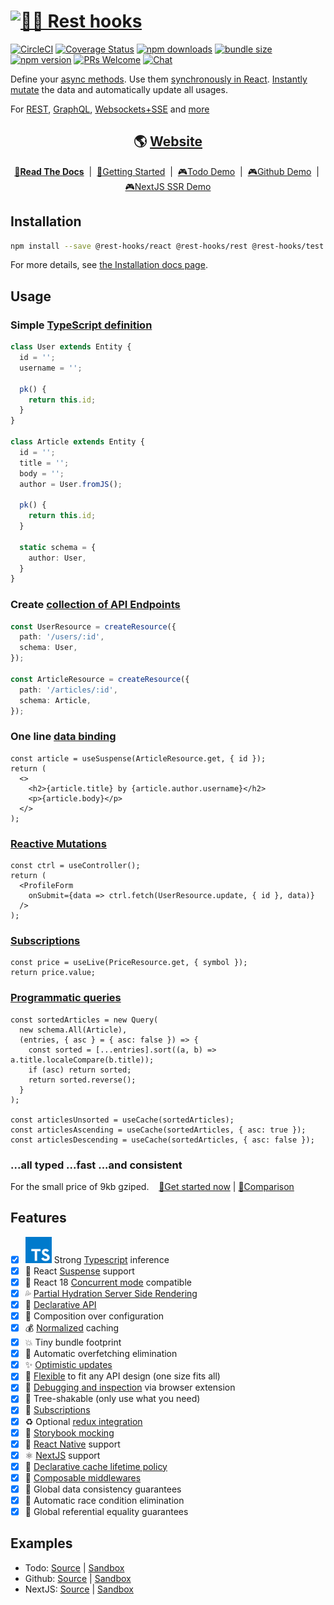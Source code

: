 # [![🛌🎣 Rest hooks](./proxy-pkgs/react/rest_hooks_logo_and_text.svg?sanitize=true)](https://resthooks.io)

[![CircleCI](https://circleci.com/gh/data-client/rest-hooks/tree/master.svg?style=shield)](https://circleci.com/gh/data-client/rest-hooks)
[![Coverage Status](https://img.shields.io/codecov/c/gh/data-client/rest-hooks/master.svg?style=flat-square)](https://app.codecov.io/gh/data-client/rest-hooks?branch=master)
[![npm downloads](https://img.shields.io/npm/dt/rest-hooks.svg?style=flat-square)](https://www.npmjs.com/package/rest-hooks)
[![bundle size](https://img.shields.io/bundlephobia/minzip/@rest-hooks/react?style=flat-square)](https://bundlephobia.com/result?p=@rest-hooks/react)
[![npm version](https://img.shields.io/npm/v/@rest-hooks/react.svg?style=flat-square)](https://www.npmjs.com/package/@rest-hooks/react)
[![PRs Welcome](https://img.shields.io/badge/PRs-welcome-brightgreen.svg?style=flat-square)](http://makeapullrequest.com)
[![Chat](https://img.shields.io/discord/768254430381735967.svg?style=flat-square&colorB=758ED3)](https://discord.gg/35nb8Mz)

Define your [async methods](https://resthooks.io/docs/getting-started/endpoint). Use them [synchronously in React](https://resthooks.io/docs/getting-started/data-dependency). [Instantly mutate](https://resthooks.io/docs/getting-started/mutations) the data and automatically update all usages.

For [REST](https://resthooks.io/rest), [GraphQL](https://resthooks.io/graphql), [Websockets+SSE](https://resthooks.io/docs/api/Manager#data-stream) and [more](https://resthooks.io/docs/guides/img-media)

<div align="center">

## 🌎 [Website](https://resthooks.io)

</div>

<div align="center">

**[📖Read The Docs](https://resthooks.io/docs)** &nbsp;|&nbsp; [🏁Getting Started](https://resthooks.io/docs/getting-started/installation) &nbsp;|&nbsp;
[🎮Todo Demo](https://stackblitz.com/github/data-client/rest-hooks/tree/master/examples/todo-app?file=src%2Fpages%2FHome%2FTodoList.tsx) &nbsp;|&nbsp;
[🎮Github Demo](https://stackblitz.com/github/data-client/rest-hooks/tree/master/examples/github-app?file=src%2Fpages%2FIssueList.tsx) &nbsp;|&nbsp;
[🎮NextJS SSR Demo](https://stackblitz.com/github/data-client/rest-hooks/tree/master/examples/nextjs?file=pages%2FAssetPrice.tsx)

</div>

## Installation

```bash
npm install --save @rest-hooks/react @rest-hooks/rest @rest-hooks/test
```

For more details, see [the Installation docs page](https://resthooks.io/docs/getting-started/installation).

## Usage

### Simple [TypeScript definition](https://resthooks.io/rest/api/Entity)

```typescript
class User extends Entity {
  id = '';
  username = '';

  pk() {
    return this.id;
  }
}

class Article extends Entity {
  id = '';
  title = '';
  body = '';
  author = User.fromJS();

  pk() {
    return this.id;
  }

  static schema = {
    author: User,
  }
}
```

### Create [collection of API Endpoints](https://resthooks.io/rest/api/createResource)

```typescript
const UserResource = createResource({
  path: '/users/:id',
  schema: User,
});

const ArticleResource = createResource({
  path: '/articles/:id',
  schema: Article,
});
```

### One line [data binding](https://resthooks.io/docs/getting-started/data-dependency)

```tsx
const article = useSuspense(ArticleResource.get, { id });
return (
  <>
    <h2>{article.title} by {article.author.username}</h2>
    <p>{article.body}</p>
  </>
);
```

### [Reactive Mutations](https://resthooks.io/docs/getting-started/mutations)

```tsx
const ctrl = useController();
return (
  <ProfileForm
    onSubmit={data => ctrl.fetch(UserResource.update, { id }, data)}
  />
);
```

### [Subscriptions](https://resthooks.io/docs/api/useLive)

```tsx
const price = useLive(PriceResource.get, { symbol });
return price.value;
```

### [Programmatic queries](https://resthooks.io/rest/api/Query)

```tsx
const sortedArticles = new Query(
  new schema.All(Article),
  (entries, { asc } = { asc: false }) => {
    const sorted = [...entries].sort((a, b) => a.title.localeCompare(b.title));
    if (asc) return sorted;
    return sorted.reverse();
  }
);

const articlesUnsorted = useCache(sortedArticles);
const articlesAscending = useCache(sortedArticles, { asc: true });
const articlesDescending = useCache(sortedArticles, { asc: false });
```


### ...all typed ...fast ...and consistent

For the small price of 9kb gziped. &nbsp;&nbsp; [🏁Get started now](https://resthooks.io/docs/getting-started/installation)
| [🥊Comparison](https://resthooks.io/docs/getting-started/comparison)

## Features

- [x] ![TS](./packages/rest-hooks/typescript.svg?sanitize=true) Strong [Typescript](https://www.typescriptlang.org/) inference
- [x] 🛌 React [Suspense](https://resthooks.io/docs/getting-started/data-dependency#boundaries) support
- [x] 🧵 React 18 [Concurrent mode](https://resthooks.io/docs/guides/render-as-you-fetch) compatible
- [x] 💦 [Partial Hydration Server Side Rendering](https://resthooks.io/docs/guides/ssr)
- [x] 🎣 [Declarative API](https://resthooks.io/docs/getting-started/data-dependency)
- [x] 📝 Composition over configuration
- [x] 💰 [Normalized](https://resthooks.io/docs/concepts/normalization) caching
- [x] 💥 Tiny bundle footprint
- [x] 🛑 Automatic overfetching elimination
- [x] ✨ [Optimistic updates](https://resthooks.io/rest/guides/optimistic-updates)
- [x] 🧘 [Flexible](https://resthooks.io/docs/getting-started/endpoint) to fit any API design (one size fits all)
- [x] 🔧 [Debugging and inspection](https://resthooks.io/docs/guides/debugging) via browser extension
- [x] 🌳 Tree-shakable (only use what you need)
- [x] 🔁 [Subscriptions](https://resthooks.io/docs/api/useSubscription)
- [x] ♻️ Optional [redux integration](https://resthooks.io/docs/guides/redux)
- [x] 📙 [Storybook mocking](https://resthooks.io/docs/guides/storybook)
- [x] 📱 [React Native](https://facebook.github.io/react-native/) support
- [x] ⚛️ [NextJS](https://resthooks.io/docs/guides/ssr#nextjs) support
- [x] 🚯 [Declarative cache lifetime policy](https://resthooks.io/docs/concepts/expiry-policy)
- [x] 🧅 [Composable middlewares](https://resthooks.io/docs/api/Manager)
- [x] 💽 Global data consistency guarantees
- [x] 🏇 Automatic race condition elimination
- [x] 👯 Global referential equality guarantees

## Examples

- Todo: [Source](https://github.com/data-client/rest-hooks/tree/master/examples/todo-app) | [Sandbox](https://stackblitz.com/github/data-client/rest-hooks/tree/master/examples/todo-app?file=src%2Fpages%2FHome%2FTodoList.tsx)
- Github: [Source](https://github.com/data-client/rest-hooks/tree/master/examples/github-app) | [Sandbox](https://stackblitz.com/github/data-client/rest-hooks/tree/master/examples/github-app?file=src%2Fpages%2FIssueList.tsx)
- NextJS: [Source](https://github.com/data-client/rest-hooks/tree/master/examples/nextjs) | [Sandbox](https://stackblitz.com/github/data-client/rest-hooks/tree/master/examples/nextjs?file=pages%2FAssetPrice.tsx)
